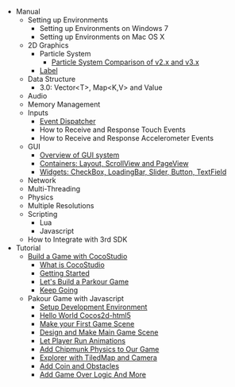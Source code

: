 - Manual
	- Setting up Environments
		- Setting up Environments on Windows 7
		- Setting up Environments on Mac OS X
	- 2D Graphics
		- Particle System        
			- [Particle System Comparison of v2.x and v3.x](../manual/framework/native/particle_system/en.md)
		- [Label](../manual/framework/native/2d-graphics/Label/en.md)
	- Data Structure
		- 3.0: Vector\<T\>, Map\<K,V\> and Value
	- Audio
	- Memory Management
	- Inputs
		- [Event Dispatcher](../manual/framework/native/event_dispatcher/en.md)
		- How to Receive and Response Touch Events
		- How to Receive and Response Accelerometer Events
    - GUI
        - [Overview of GUI system](../manual/framework/native/gui/part-1/en.md)
        - [Containers: Layout, ScrollView and PageView](../manual/framework/native/gui/part-2/en.md)
        - [Widgets: CheckBox, LoadingBar, Slider, Button, TextField](../manual/framework/native/gui/part-3/en.md)
	- Network
	- Multi-Threading
	- Physics
	- Multiple Resolutions
	- Scripting
		- Lua
		- Javascript
	- How to Integrate with 3rd SDK
- Tutorial
	- [Build a Game with CocoStudio](../tutorial/build-a-game-with-cocostudio/en.md)
		- [What is CocoStudio](../tutorial/build-a-game-with-cocostudio/what-is-cocostudio/en.md)
		- [Getting Started](../tutorial/build-a-game-with-cocostudio/getting-started/en.md)
		- [Let's Build a Parkour Game](../tutorial/build-a-game-with-cocostudio/lets-build-a-parkour-game/en.md)
		- [Keep Going](../tutorial/build-a-game-with-cocostudio/keep-going/en.md)
	- Pakour Game with Javascript
		- [Setup Development Environment](../tutorial/parkour-game-with-javascript/1.0-setup-development-environment/en.md)
		- [Hello World Cocos2d-html5](../tutorial/parkour-game-with-javascript/1.1-hello-world-cocos2d-html5/en.md)
		- [Make your First Game Scene](../tutorial/parkour-game-with-javascript/2.0-make-your-first-game-scene/en.md)
		- [Design and Make Main Game Scene](../tutorial/parkour-game-with-javascript/3.0-design-and-make-main-game-scene/en.md)
		- [Let Player Run Animations](../tutorial/parkour-game-with-javascript/4.0-let-player-run-animations/en.md)
		- [Add Chipmunk Physics to Our Game](../tutorial/parkour-game-with-javascript/5.0-Add-Chipmunk-Physics-to-Our-Game/en.md)
		- [Explorer with TiledMap and Camera](../tutorial/parkour-game-with-javascript/6.0-explorer-with-tiledMap-and-camera/en.md)
		- [Add Coin and Obstacles](../tutorial/parkour-game-with-javascript/7.0-add-coin-and-obstacles/en.md)
		- [Add Game Over Logic And More](../tutorial/parkour-game-with-javascript/8.0-game-over-logic-and-more/en.md)
		
		
